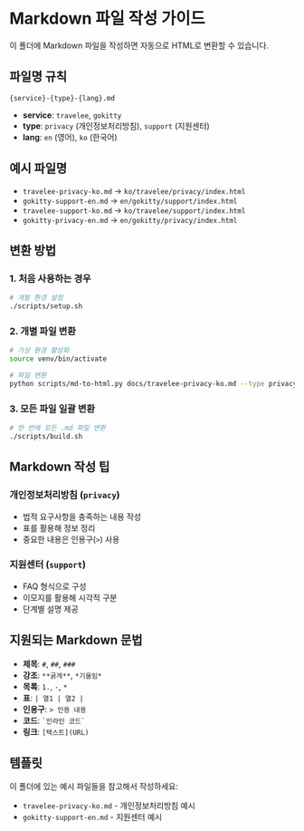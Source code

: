 # Markdown 파일 작성 가이드

이 폴더에 Markdown 파일을 작성하면 자동으로 HTML로 변환할 수 있습니다.

## 파일명 규칙

```
{service}-{type}-{lang}.md
```

- **service**: `travelee`, `gokitty`
- **type**: `privacy` (개인정보처리방침), `support` (지원센터)
- **lang**: `en` (영어), `ko` (한국어)

## 예시 파일명

- `travelee-privacy-ko.md` → `ko/travelee/privacy/index.html`
- `gokitty-support-en.md` → `en/gokitty/support/index.html`
- `travelee-support-ko.md` → `ko/travelee/support/index.html`
- `gokitty-privacy-en.md` → `en/gokitty/privacy/index.html`

## 변환 방법

### 1. 처음 사용하는 경우
```bash
# 개발 환경 설정
./scripts/setup.sh
```

### 2. 개별 파일 변환
```bash
# 가상 환경 활성화
source venv/bin/activate

# 파일 변환
python scripts/md-to-html.py docs/travelee-privacy-ko.md --type privacy --lang ko --service travelee
```

### 3. 모든 파일 일괄 변환
```bash
# 한 번에 모든 .md 파일 변환
./scripts/build.sh
```

## Markdown 작성 팁

### 개인정보처리방침 (`privacy`)
- 법적 요구사항을 충족하는 내용 작성
- 표를 활용해 정보 정리
- 중요한 내용은 인용구(`>`) 사용

### 지원센터 (`support`)
- FAQ 형식으로 구성
- 이모지를 활용해 시각적 구분
- 단계별 설명 제공

## 지원되는 Markdown 문법

- **제목**: `#`, `##`, `###`
- **강조**: `**굵게**`, `*기울임*`
- **목록**: `1.`, `-`, `*`
- **표**: `| 열1 | 열2 |`
- **인용구**: `> 인용 내용`
- **코드**: `` `인라인 코드` ``
- **링크**: `[텍스트](URL)`

## 템플릿

이 폴더에 있는 예시 파일들을 참고해서 작성하세요:
- `travelee-privacy-ko.md` - 개인정보처리방침 예시
- `gokitty-support-en.md` - 지원센터 예시 